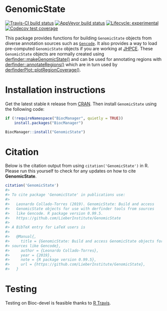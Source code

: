 
<!-- README.md is generated from README.Rmd. Please edit that file -->

# GenomicState

[![Travis-CI build
status](https://travis-ci.org/LieberInstitute/GenomicState.svg?branch=master)](https://travis-ci.org/LieberInstitute/GenomicState)
[![AppVeyor build
status](https://ci.appveyor.com/api/projects/status/github/LieberInstitute/GenomicState?branch=master&svg=true)](https://ci.appveyor.com/project/LieberInstitute/GenomicState)
[![Lifecycle:
experimental](https://img.shields.io/badge/lifecycle-experimental-orange.svg)](https://www.tidyverse.org/lifecycle/#experimental)
[![Codecov test
coverage](https://codecov.io/gh/LieberInstitute/GenomicState/branch/master/graphs/badge.svg)](https://codecov.io/gh/LieberInstitute/GenomicState?branch=master)

This package provides functions for building `GenomicState` objects from
diverse annotation sources such as
[`Gencode`](https://www.gencodegenes.org/human/releases.html). It also
provides a way to load pre-computed `GenomicState` objects if you are
working at [JHPCE](https://jhpce.jhu.edu/). These `GenomicState` objects
are normally created using
[derfinder::makeGenomicState()](https://rdrr.io/bioc/derfinder/man/makeGenomicState.html)
and can be used for annotating regions with
[derfinder::annotateRegions()](https://rdrr.io/bioc/derfinder/man/annotateRegions.html)
which are in turn used by
[derfinderPlot::plotRegionCoverage()](https://rdrr.io/bioc/derfinderPlot/man/plotRegionCoverage.html).

# Installation instructions

Get the latest stable `R` release from
[CRAN](http://cran.r-project.org/). Then install `GenomicState` using
the following code:

``` r
if (!requireNamespace("BiocManager", quietly = TRUE))
    install.packages("BiocManager")

BiocManager::install("GenomicState")
```

# Citation

Below is the citation output from using `citation('GenomicState')` in R.
Please run this yourself to check for any updates on how to cite
**GenomicState**.

``` r
citation('GenomicState')
#> 
#> To cite package 'GenomicState' in publications use:
#> 
#>   Leonardo Collado-Torres (2019). GenomicState: Build and access
#>   GenomicState objects for use with derfinder tools from sources
#>   like Gencode. R package version 0.99.5.
#>   https://github.com/LieberInstitute/GenomicState
#> 
#> A BibTeX entry for LaTeX users is
#> 
#>   @Manual{,
#>     title = {GenomicState: Build and access GenomicState objects for use with derfinder tools from
#> sources like Gencode},
#>     author = {Leonardo Collado-Torres},
#>     year = {2019},
#>     note = {R package version 0.99.5},
#>     url = {https://github.com/LieberInstitute/GenomicState},
#>   }
```

# Testing

Testing on Bioc-devel is feasible thanks to [R
Travis](http://docs.travis-ci.com/user/languages/r/).
